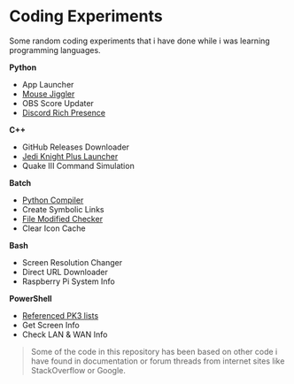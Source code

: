 # Coding Experiments

Some random coding experiments that i have done while i was learning programming languages.

**Python**
- App Launcher
- [Mouse Jiggler](python/mouse_jiggler)
- OBS Score Updater
- [Discord Rich Presence](python/discord_rp)

**C++**
- GitHub Releases Downloader
- [Jedi Knight Plus Launcher](cpp/jkplus_launcher)
- Quake III Command Simulation

**Batch**
- [Python Compiler](batch/py_compiler)
- Create Symbolic Links
- [File Modified Checker](batch/mod_checker)
- Clear Icon Cache

**Bash**
- Screen Resolution Changer
- Direct URL Downloader
- Raspberry Pi System Info

**PowerShell**
- [Referenced PK3 lists](powershell/ref_autolist)
- Get Screen Info
- Check LAN & WAN Info

> Some of the code in this repository has been based on other code i have found in documentation or forum threads from internet sites like StackOverflow or Google.